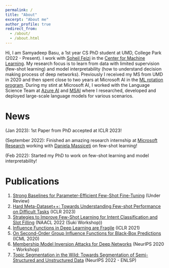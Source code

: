 ```yaml
---
permalink: /
title: "About"
excerpt: "About me"
author_profile: true
redirect_from: 
  - /about/
  - /about.html
---
```


Hi, I am Samyadeep Basu, a 1st year CS PhD student at UMD, College Park (2022 - Present). I work with [Soheil Feizi](https://www.cs.umd.edu/~sfeizi/) in the [Center for Machine Learning](https://ml.umd.edu/). My research focus is to learn from data with limited supervision (few-shot learning) and model interpretability (how to understand decision making process of deep networks). Previously I received my MS from UMD in 2020 and then spent close to two years at Microsoft AI in the [ML rotation program](https://www.microsoftnewengland.com/maidap/). During my stint at Microsoft AI, I worked with the Language Science Team at [Azure AI](https://www.microsoft.com/en-us/research/group/cognitive-services-research/knowledge-and-language/) and [MSAI](https://www.microsoft.com/en-us/research/group/artificial-intelligence-research-munich/) where I researched, developed and deployed large-scale language models for various scenarios.

News 
======
 (Jan 2023): 1st Paper from PhD accepted at ICLR 2023!
 
 (September 2022): Finished an amazing research internship at [Microsoft Research](https://www.microsoft.com/en-us/research/) working with [Daniela Massiceti](https://www.microsoft.com/en-us/research/people/dmassiceti/) on few-shot learning!
 
 (Feb 2022): Started my PhD to work on few-shot learning and model interpretability!

Publications
======
1. [Strong Baselines for Parameter-Efficient Few-Shot Fine-Tuning](https://samyadeepbasu.github.io/) (Under Review)
2. [Hard Meta-Dataset++: Towards Understanding Few-shot Performance on Difficult Tasks](https://openreview.net/pdf?id=wq0luyH3m4) (ICLR 2023)
3. [Strategies to Improve Few-Shot Learning for Intent Classification and Slot Filling](https://arxiv.org/abs/2109.08754) (NAACL 2022 (Suki Workshop))
4. [Influence Functions in Deep Learning are Fragile](https://arxiv.org/abs/2006.14651) (ICLR 2021)
5. [On Second-Order Group Influence Functions for Black-Box Predictions](http://proceedings.mlr.press/v119/basu20b.html) (ICML 2020)
6. [Membership Model Inversion Attacks for Deep Networks](https://arxiv.org/abs/1910.04257) (NeurIPS 2020 - Workshop)
7. [Topic Segmentation in the Wild: Towards Segmentation of Semi-Structured and Unstructured Data](https://neurips2022-enlsp.github.io/) (NeurIPS 2022 - ENLSP)

